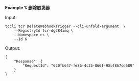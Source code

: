 **Example 1: 删除触发器**



Input: 

```
tccli tcr DeleteWebhookTrigger --cli-unfold-argument  \
    --RegistryId tcr-dg284imq \
    --Namespace ns \
    --Id 6
```

Output: 
```
{
    "Response": {
        "RequestId": "620fb647-fe86-4c25-866f-98bf867cd689"
    }
}
```

